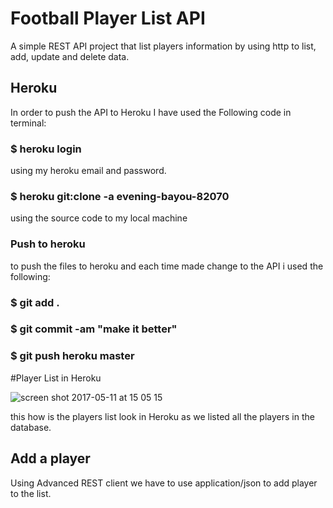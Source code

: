 # Football Player List API
A simple REST API project that list players information by using http to list, add,
update and delete data.

## Heroku
In order to push the API to Heroku I have used the Following code in terminal:

### $ heroku login 
using my heroku email and password.
### $ heroku git:clone -a evening-bayou-82070
using the source code to my local machine
### Push to heroku
to push the files to heroku and each time made change to the API i used the following:
### $ git add .
### $ git commit -am "make it better"
### $ git push heroku master

#Player List in Heroku

![screen shot 2017-05-11 at 15 05 15](https://cloud.githubusercontent.com/assets/17804084/25953541/a341b91e-365b-11e7-8ec0-24f5d6df480d.png)

this how is the players list look in Heroku as we listed all the players in the database.

## Add a player

Using Advanced REST client
we have to use application/json to add player to the list. 

